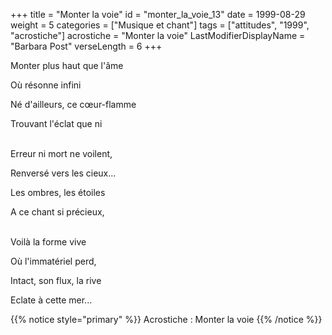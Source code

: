 +++
title = "Monter la voie"
id = "monter_la_voie_13"
date = 1999-08-29
weight = 5
categories = ["Musique et chant"]
tags = ["attitudes", "1999", "acrostiche"]
acrostiche = "Monter la voie"
LastModifierDisplayName = "Barbara Post"
verseLength = 6
+++

Monter plus haut que l'âme

Où résonne infini

Né d'ailleurs, ce cœur-flamme

Trouvant l'éclat que ni

 \
Erreur ni mort ne voilent,

Renversé vers les cieux...

Les ombres, les étoiles

A ce chant si précieux,

 \
Voilà la forme vive

Où l'immatériel perd,

Intact, son flux, la rive

Eclate à cette mer...

{{% notice style="primary" %}}
Acrostiche : Monter la voie
{{% /notice %}}
